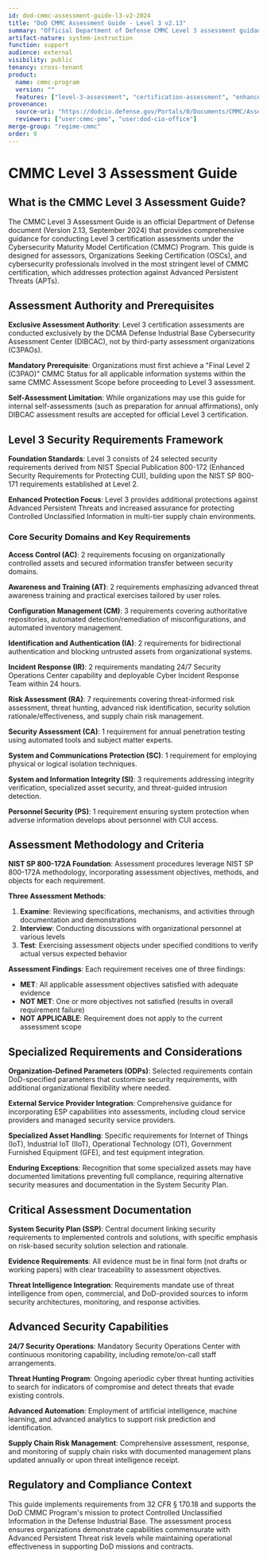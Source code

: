 ```yaml
---
id: dod-cmmc-assessment-guide-l3-v2-2024
title: "DoD CMMC Assessment Guide - Level 3 v2.13"
summary: "Official Department of Defense CMMC Level 3 assessment guidance for Organizations Seeking Certification (OSCs) conducting certification assessments"
artifact-nature: system-instruction
function: support
audience: external
visibility: public
tenancy: cross-tenant
product:
  name: cmmc-program
  version: ""
  features: ["level-3-assessment", "certification-assessment", "enhanced-security-requirements", "assessment-methodology", "CUI-protection"]
provenance:
  source-uri: "https://dodcio.defense.gov/Portals/0/Documents/CMMC/AssessmentGuideL3v2.pdf"
  reviewers: ["user:cmmc-pmo", "user:dod-cio-office"]
merge-group: "regime-cmmc"
order: 9
---
```

# CMMC Level 3 Assessment Guide

## What is the CMMC Level 3 Assessment Guide?

The CMMC Level 3 Assessment Guide is an official Department of Defense document (Version 2.13, September 2024) that provides comprehensive guidance for conducting Level 3 certification assessments under the Cybersecurity Maturity Model Certification (CMMC) Program. This guide is designed for assessors, Organizations Seeking Certification (OSCs), and cybersecurity professionals involved in the most stringent level of CMMC certification, which addresses protection against Advanced Persistent Threats (APTs).

## Assessment Authority and Prerequisites

**Exclusive Assessment Authority**: Level 3 certification assessments are conducted exclusively by the DCMA Defense Industrial Base Cybersecurity Assessment Center (DIBCAC), not by third-party assessment organizations (C3PAOs).

**Mandatory Prerequisite**: Organizations must first achieve a "Final Level 2 (C3PAO)" CMMC Status for all applicable information systems within the same CMMC Assessment Scope before proceeding to Level 3 assessment.

**Self-Assessment Limitation**: While organizations may use this guide for internal self-assessments (such as preparation for annual affirmations), only DIBCAC assessment results are accepted for official Level 3 certification.

## Level 3 Security Requirements Framework

**Foundation Standards**: Level 3 consists of 24 selected security requirements derived from NIST Special Publication 800-172 (Enhanced Security Requirements for Protecting CUI), building upon the NIST SP 800-171 requirements established at Level 2.

**Enhanced Protection Focus**: Level 3 provides additional protections against Advanced Persistent Threats and increased assurance for protecting Controlled Unclassified Information in multi-tier supply chain environments.

### Core Security Domains and Key Requirements

**Access Control (AC)**: 2 requirements focusing on organizationally controlled assets and secured information transfer between security domains.

**Awareness and Training (AT)**: 2 requirements emphasizing advanced threat awareness training and practical exercises tailored by user roles.

**Configuration Management (CM)**: 3 requirements covering authoritative repositories, automated detection/remediation of misconfigurations, and automated inventory management.

**Identification and Authentication (IA)**: 2 requirements for bidirectional authentication and blocking untrusted assets from organizational systems.

**Incident Response (IR)**: 2 requirements mandating 24/7 Security Operations Center capability and deployable Cyber Incident Response Team within 24 hours.

**Risk Assessment (RA)**: 7 requirements covering threat-informed risk assessment, threat hunting, advanced risk identification, security solution rationale/effectiveness, and supply chain risk management.

**Security Assessment (CA)**: 1 requirement for annual penetration testing using automated tools and subject matter experts.

**System and Communications Protection (SC)**: 1 requirement for employing physical or logical isolation techniques.

**System and Information Integrity (SI)**: 3 requirements addressing integrity verification, specialized asset security, and threat-guided intrusion detection.

**Personnel Security (PS)**: 1 requirement ensuring system protection when adverse information develops about personnel with CUI access.

## Assessment Methodology and Criteria

**NIST SP 800-172A Foundation**: Assessment procedures leverage NIST SP 800-172A methodology, incorporating assessment objectives, methods, and objects for each requirement.

**Three Assessment Methods**:

1. **Examine**: Reviewing specifications, mechanisms, and activities through documentation and demonstrations
2. **Interview**: Conducting discussions with organizational personnel at various levels
3. **Test**: Exercising assessment objects under specified conditions to verify actual versus expected behavior

**Assessment Findings**: Each requirement receives one of three findings:

- **MET**: All applicable assessment objectives satisfied with adequate evidence
- **NOT MET**: One or more objectives not satisfied (results in overall requirement failure)
- **NOT APPLICABLE**: Requirement does not apply to the current assessment scope

## Specialized Requirements and Considerations

**Organization-Defined Parameters (ODPs)**: Selected requirements contain DoD-specified parameters that customize security requirements, with additional organizational flexibility where needed.

**External Service Provider Integration**: Comprehensive guidance for incorporating ESP capabilities into assessments, including cloud service providers and managed security service providers.

**Specialized Asset Handling**: Specific requirements for Internet of Things (IoT), Industrial IoT (IIoT), Operational Technology (OT), Government Furnished Equipment (GFE), and test equipment integration.

**Enduring Exceptions**: Recognition that some specialized assets may have documented limitations preventing full compliance, requiring alternative security measures and documentation in the System Security Plan.

## Critical Assessment Documentation

**System Security Plan (SSP)**: Central document linking security requirements to implemented controls and solutions, with specific emphasis on risk-based security solution selection and rationale.

**Evidence Requirements**: All evidence must be in final form (not drafts or working papers) with clear traceability to assessment objectives.

**Threat Intelligence Integration**: Requirements mandate use of threat intelligence from open, commercial, and DoD-provided sources to inform security architectures, monitoring, and response activities.

## Advanced Security Capabilities

**24/7 Security Operations**: Mandatory Security Operations Center with continuous monitoring capability, including remote/on-call staff arrangements.

**Threat Hunting Program**: Ongoing aperiodic cyber threat hunting activities to search for indicators of compromise and detect threats that evade existing controls.

**Advanced Automation**: Employment of artificial intelligence, machine learning, and advanced analytics to support risk prediction and identification.

**Supply Chain Risk Management**: Comprehensive assessment, response, and monitoring of supply chain risks with documented management plans updated annually or upon threat intelligence receipt.

## Regulatory and Compliance Context

This guide implements requirements from 32 CFR § 170.18 and supports the DoD CMMC Program's mission to protect Controlled Unclassified Information in the Defense Industrial Base. The assessment process ensures organizations demonstrate capabilities commensurate with Advanced Persistent Threat risk levels while maintaining operational effectiveness in supporting DoD missions and contracts.
